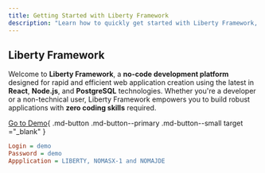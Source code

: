 ```yaml
---
title: Getting Started with Liberty Framework
description: "Learn how to quickly get started with Liberty Framework, a no-code platform for building scalable web applications"
---
```


## Liberty Framework
Welcome to **Liberty Framework**, a **no-code development platform** designed for rapid and efficient web application creation using the latest in **React**, **Node.js**, and **PostgreSQL** technologies. Whether you're a developer or a non-technical user, Liberty Framework empowers you to build robust applications with **zero coding skills** required.

[Go to Demo](https://liberty.nomana-it.fr/){ .md-button .md-button--primary .md-button--small target ="_blank" }

```ini
Login = demo
Password = demo
Appplication = LIBERTY, NOMASX-1 and NOMAJDE
```
